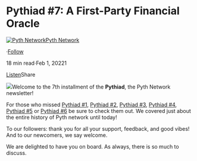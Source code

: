 Pythiad #7: A First-Party Financial Oracle
==========================================

[![Pyth Network](https://miro.medium.com/v2/resize:fill:88:88/1*rdK3rHcWpkge6BRQRIwBjA.jpeg)](/?source=post_page-----786bcc8452c7--------------------------------)[Pyth Network](/?source=post_page-----786bcc8452c7--------------------------------)

·[Follow](https://medium.com/m/signin?actionUrl=https%3A%2F%2Fmedium.com%2F_%2Fsubscribe%2Fuser%2Ff55fccc0ad62&operation=register&redirect=https%3A%2F%2Fpythnetwork.medium.com%2F7-pyth-network-a-first-party-financial-oracle-786bcc8452c7&user=Pyth+Network&userId=f55fccc0ad62&source=post_page-f55fccc0ad62----786bcc8452c7---------------------post_header-----------)

18 min read·Feb 1, 20221

[Listen](https://medium.com/m/signin?actionUrl=https%3A%2F%2Fmedium.com%2Fplans%3Fdimension%3Dpost_audio_button%26postId%3D786bcc8452c7&operation=register&redirect=https%3A%2F%2Fpythnetwork.medium.com%2F7-pyth-network-a-first-party-financial-oracle-786bcc8452c7&source=-----786bcc8452c7---------------------post_audio_button-----------)Share

![](https://miro.medium.com/v2/resize:fit:1200/1*-tMHi2vvPteU9bjAOn3k8A.gif)Welcome to the 7th installment of the **Pythiad**, the Pyth Network newsletter!

For those who missed [Pythiad #1](/pythiad-1-the-journey-so-far-c4c951271805), [Pythiad #2](/pythiad-2-liberating-first-party-data-a7ccb865ed62), [Pythiad #3](/pythiad-3-pyth-laboured-in-september-d9e833383235), [Pythiad #4](/4-ignition-at-a-glance-8811d469c58d), [Pythiad #5](/pythiad-5-last-straight-before-2022-69fc438bfbcd) or [Pythiad #6](/pythiad-6-2021-in-review-2022-in-sight-5e1f4c1743cc) be sure to check them out. We covered just about the entire history of Pyth network until today!

To our followers: thank you for all your support, feedback, and good vibes! And to our newcomers, we say welcome.

We are delighted to have you on board. As always, there is so much to discuss.

